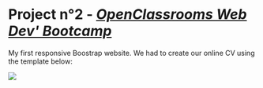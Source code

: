 # Project n°2 - *[OpenClassrooms Web Dev' Bootcamp](https://openclassrooms.com/fr/paths/141-web-developer)*

My first responsive Boostrap website. We had to create our online CV using the template below: 



<img src="https://user.oc-static.com/upload/2019/04/12/15550721972967_Resume%20-%203.png" />
